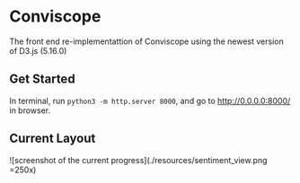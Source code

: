 # Conviscope

The front end re-implementattion of Conviscope using the newest version of D3.js (5.16.0)

## Get Started

In terminal, run `python3 -m http.server 8000`, and go to http://0.0.0.0:8000/ in browser.

## Current Layout

![screenshot of the current progress](./resources/sentiment_view.png =250x)
